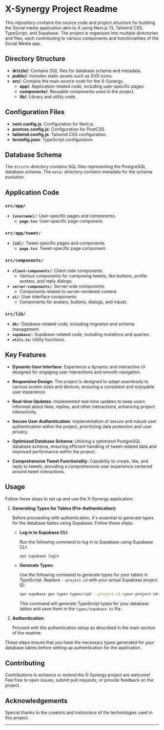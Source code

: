 # X-Synergy Project Readme

This repository contains the source code and project structure for building the Social media application akin to X using Next.js 13, Tailwind CSS, TypeScript, and Supabase. The project is organized into multiple directories and files, each contributing to various components and functionalities of the Social Media app.

## Directory Structure

- **drizzle/**: Contains SQL files for database schema and metadata.
- **public/**: Includes static assets such as SVG icons.
- **src/**: Contains the main source code for the X-Synergy .
  - **app/**: Application-related code, including user-specific pages.
  - **components/**: Reusable components used in the project.
  - **lib/**: Library and utility code.

## Configuration Files

- **next.config.js**: Configuration for Next.js.
- **postcss.config.js**: Configuration for PostCSS.
- **tailwind.config.js**: Tailwind CSS configuration.
- **tsconfig.json**: TypeScript configuration.

## Database Schema

The `drizzle` directory contains SQL files representing the PostgreSQL database schema. The `meta/` directory contains metadata for the schema evolution.

## Application Code

### `src/app/`

- **`[username]/`**: User-specific pages and components.
  - **`page.tsx`**: User-specific page component.

### `src/app/tweet/`

- **`[id]/`**: Tweet-specific pages and components.
  - **`page.tsx`**: Tweet-specific page component.

### `src/components/`

- **`client-components/`**: Client-side components.
  - Various components for composing tweets, like buttons, profile avatars, and reply dialogs.
- **`server-components/`**: Server-side components.
  - Components related to server-rendered content.
- **`ui/`**: User interface components.
  - Components for avatars, buttons, dialogs, and inputs.

### `src/lib/`

- **`db/`**: Database-related code, including migration and schema management.
- **`supabase/`**: Supabase-related code, including mutations and queries.
- **`utils.ts`**: Utility functions.

## Key Features

- **Dynamic User Interface**: Experience a dynamic and interactive UI designed for engaging user interactions and smooth navigation.

- **Responsive Design**: The project is designed to adapt seamlessly to various screen sizes and devices, ensuring a consistent and enjoyable user experience.

- **Real-time Updates**: Implemented real-time updates to keep users informed about likes, replies, and other interactions, enhancing project interactivity.

- **Secure User Authentication**: Implementation of secure and robust user authentication within the project, prioritizing data protection and user privacy.

- **Optimized Database Schema**: Utilizing a optimized PostgreSQL database schema, ensuring efficient handling of tweet-related data and improved performance within the project.

- **Comprehensive Tweet Functionality**: Capability to create, like, and reply to tweets, providing a comprehensive user experience centered around tweet interactions.

## Usage

Follow these steps to set up and use the X-Synergy application:

1. **Generating Types for Tables (Pre-Authentication)**:

   Before proceeding with authentication, it's essential to generate types for the database tables using Supabase. Follow these steps:

   - **Log in to Supabase CLI**:

     Run the following command to log in to Supabase using Supabase CLI:

     ```bash
     npx supabase login
     ```

   - **Generate Types**:

     Use the following command to generate types for your tables in TypeScript. Replace `--project-id` with your actual Supabase project ID:

     ```bash
     npx supabase gen types typescript --project-id <your-project-id> --schema public > types/supabase.ts
     ```

     This command will generate TypeScript types for your database tables and save them in the `types/supabase.ts` file.

2. **Authentication**:

   Proceed with the authentication setup as described in the main section of the readme.

These steps ensure that you have the necessary types generated for your database tables before setting up authentication for the application.

## Contributing

Contributions to enhance or extend the X-Synergy project are welcome! Feel free to open issues, submit pull requests, or provide feedback on the project.

## Acknowledgements

Special thanks to the creators and instructors of the technologies used in this project.

---
